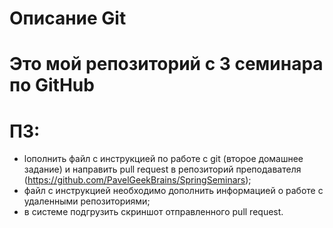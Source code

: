 # Описание Git

# Это мой репозиторий с 3 семинара по GitHub
# ПЗ:
- lополнить файл с инструкцией по работе с git (второе домашнее задание) и направить pull request в репозиторий преподавателя (https://github.com/PavelGeekBrains/SpringSeminars);
- файл с инструкцией необходимо дополнить информацией о работе с удаленными репозиториями;
- в системе подгрузить скриншот отправленного pull request.
